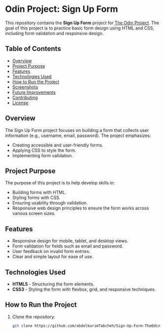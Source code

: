 # Odin Project: Sign Up Form

This repository contains the **Sign Up Form** project for [The Odin Project](https://www.theodinproject.com/). The goal of this project is to practice basic form design using HTML and CSS, including form validation and responsive design.

## Table of Contents

- [Overview](#overview)
- [Project Purpose](#project-purpose)
- [Features](#features)
- [Technologies Used](#technologies-used)
- [How to Run the Project](#how-to-run-the-project)
- [Screenshots](#screenshots)
- [Future Improvements](#future-improvements)
- [Contributing](#contributing)
- [License](#license)

## Overview

The Sign Up Form project focuses on building a form that collects user information (e.g., username, email, password). The project emphasizes:
- Creating accessible and user-friendly forms.
- Applying CSS to style the form.
- Implementing form validation.

## Project Purpose

The purpose of this project is to help develop skills in:
- Building forms with HTML.
- Styling forms with CSS.
- Ensuring usability through validation.
- Responsive web design principles to ensure the form works across various screen sizes.

## Features

- Responsive design for mobile, tablet, and desktop views.
- Form validation for fields such as email and password.
- User feedback on invalid form entries.
- Clear and simple layout for ease of use.

## Technologies Used

- **HTML5** - Structuring the form elements.
- **CSS3** - Styling the form with flexbox, grid, and responsive techniques.

## How to Run the Project

1. Clone the repository:
   ```bash
   git clone https://github.com/abdelkarimTabcheh/Sign-Up-Form-TheOdinProject.git
